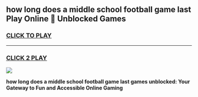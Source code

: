 
## how long does a middle school football game last Play Online 👋 Unblocked Games
<h3>
<a href="https://news.freeplayer.one?title=how_long_does_a_middle_school_football_game_last&ref=17GH">CLICK TO PLAY</a></h3>
<hr>

<h3>
<a href="https://news.freeplayer.one?title=how_long_does_a_middle_school_football_game_last&ref=17GH">CLICK 2 PLAY</a>
  
</h3>

<a href="https://news.freeplayer.one?title=how_long_does_a_middle_school_football_game_last&ref=17GH/"><img src="https://clearcache.store/games.png"></a>


**how long does a middle school football game last games unblocked: Your Gateway to Fun and Accessible Online Gaming**
